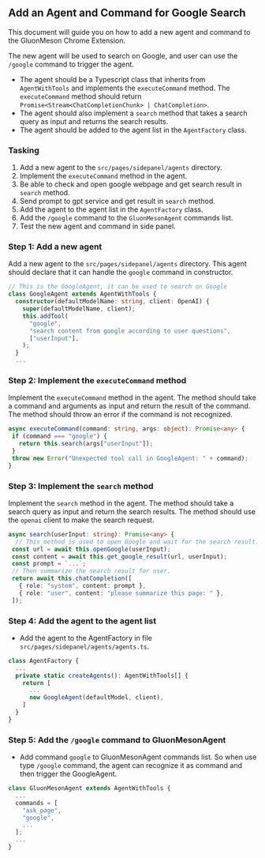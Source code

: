 ## Add an Agent and Command for Google Search

This document will guide you on how to add a new agent and command to the GluonMeson Chrome Extension. 

The new agent will be used to search on Google, and user can use the `/google` command to trigger the agent.

* The agent should be a Typescript class that inherits from `AgentWithTools` and implements the `executeCommand` method. The `executeCommand` method should return `Promise<Stream<ChatCompletionChunk> | ChatCompletion>`. 
* The agent should also implement a `search` method that takes a search query as input and returns the search results.
* The agent should be added to the agent list in the `AgentFactory` class.

### Tasking
1. Add a new agent to the `src/pages/sidepanel/agents` directory.
2. Implement the `executeCommand` method in the agent.
3. Be able to check and open google webpage and get search result in `search` method.
4. Send prompt to gpt service and get result in `search` method.
5. Add the agent to the agent list in the `AgentFactory` class.
6. Add the `/google` command to the `GluonMesonAgent` commands list.
7. Test the new agent and command in side panel.

### Step 1: Add a new agent
Add a new agent to the `src/pages/sidepanel/agents` directory. This agent should declare that it can handle the `google` command in constructor.
```typescript
// This is the GoogleAgent, it can be used to search on Google
class GoogleAgent extends AgentWithTools {
  constructor(defaultModelName: string, client: OpenAI) {
    super(defaultModelName, client);
    this.addTool(
      "google",
      "search content from google according to user questions",
      ["userInput"],
    );
  }
  ...
```

### Step 2: Implement the `executeCommand` method
Implement the `executeCommand` method in the agent. The method should take a command and arguments as input and return the result of the command. The method should throw an error if the command is not recognized.
```typescript
async executeCommand(command: string, args: object): Promise<any> {
 if (command === "google") {
   return this.search(args["userInput"]);
 }
 throw new Error("Unexpected tool call in GoogleAgent: " + command);
}
```

### Step 3: Implement the `search` method
Implement the `search` method in the agent. The method should take a search query as input and return the search results. The method should use the `openai` client to make the search request.
```typescript
async search(userInput: string): Promise<any> {
  // This method is used to open Google and wait for the search result.
 const url = await this.openGoogle(userInput);
 const content = await this.get_google_result(url, userInput);
 const prompt = `...`;
 // Then summarize the search result for user.
 return await this.chatCompletion([
   { role: "system", content: prompt },
   { role: "user", content: "please summarize this page: " },
 ]);
```

### Step 4: Add the agent to the agent list
* Add the agent to the AgentFactory in file `src/pages/sidepanel/agents/agents.ts`.
```typescript
class AgentFactory {
  ...
  private static createAgents(): AgentWithTools[] {
    return [
      ...
      new GoogleAgent(defaultModel, client),
    ]
  }
}
```

### Step 5: Add the `/google` command to GluonMesonAgent
* Add command `google` to GluonMesonAgent commands list. So when use type `/google` command, the agent can recognize it as command and then trigger the GoogleAgent.
```typescript
class GluonMesonAgent extends AgentWithTools {
  ...
  commands = [
    "ask_page",
    "google",
    ...
  ];
  ...
}
```